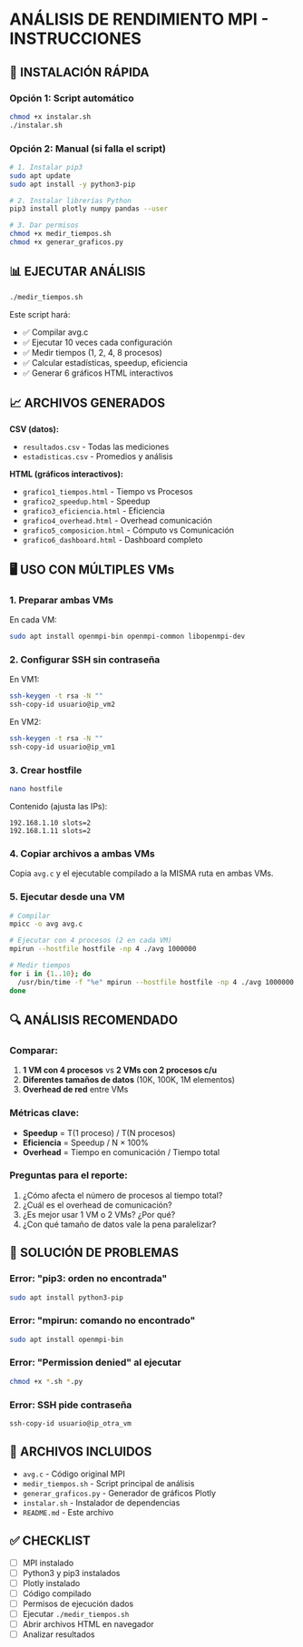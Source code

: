 # ANÁLISIS DE RENDIMIENTO MPI - INSTRUCCIONES

## 🚀 INSTALACIÓN RÁPIDA

### Opción 1: Script automático
```bash
chmod +x instalar.sh
./instalar.sh
```

### Opción 2: Manual (si falla el script)
```bash
# 1. Instalar pip3
sudo apt update
sudo apt install -y python3-pip

# 2. Instalar librerías Python
pip3 install plotly numpy pandas --user

# 3. Dar permisos
chmod +x medir_tiempos.sh
chmod +x generar_graficos.py
```

## 📊 EJECUTAR ANÁLISIS

```bash
./medir_tiempos.sh
```

Este script hará:
- ✅ Compilar avg.c
- ✅ Ejecutar 10 veces cada configuración
- ✅ Medir tiempos (1, 2, 4, 8 procesos)
- ✅ Calcular estadísticas, speedup, eficiencia
- ✅ Generar 6 gráficos HTML interactivos

## 📈 ARCHIVOS GENERADOS

**CSV (datos):**
- `resultados.csv` - Todas las mediciones
- `estadisticas.csv` - Promedios y análisis

**HTML (gráficos interactivos):**
- `grafico1_tiempos.html` - Tiempo vs Procesos
- `grafico2_speedup.html` - Speedup
- `grafico3_eficiencia.html` - Eficiencia
- `grafico4_overhead.html` - Overhead comunicación
- `grafico5_composicion.html` - Cómputo vs Comunicación
- `grafico6_dashboard.html` - Dashboard completo

## 🖥️ USO CON MÚLTIPLES VMs

### 1. Preparar ambas VMs

En cada VM:
```bash
sudo apt install openmpi-bin openmpi-common libopenmpi-dev
```

### 2. Configurar SSH sin contraseña

En VM1:
```bash
ssh-keygen -t rsa -N ""
ssh-copy-id usuario@ip_vm2
```

En VM2:
```bash
ssh-keygen -t rsa -N ""
ssh-copy-id usuario@ip_vm1
```

### 3. Crear hostfile

```bash
nano hostfile
```

Contenido (ajusta las IPs):
```
192.168.1.10 slots=2
192.168.1.11 slots=2
```

### 4. Copiar archivos a ambas VMs

Copia `avg.c` y el ejecutable compilado a la MISMA ruta en ambas VMs.

### 5. Ejecutar desde una VM

```bash
# Compilar
mpicc -o avg avg.c

# Ejecutar con 4 procesos (2 en cada VM)
mpirun --hostfile hostfile -np 4 ./avg 1000000

# Medir tiempos
for i in {1..10}; do
  /usr/bin/time -f "%e" mpirun --hostfile hostfile -np 4 ./avg 1000000 2>&1 | grep -E '^[0-9]'
done
```

## 🔍 ANÁLISIS RECOMENDADO

### Comparar:
1. **1 VM con 4 procesos** vs **2 VMs con 2 procesos c/u**
2. **Diferentes tamaños de datos** (10K, 100K, 1M elementos)
3. **Overhead de red** entre VMs

### Métricas clave:
- **Speedup** = T(1 proceso) / T(N procesos)
- **Eficiencia** = Speedup / N × 100%
- **Overhead** = Tiempo en comunicación / Tiempo total

### Preguntas para el reporte:
1. ¿Cómo afecta el número de procesos al tiempo total?
2. ¿Cuál es el overhead de comunicación?
3. ¿Es mejor usar 1 VM o 2 VMs? ¿Por qué?
4. ¿Con qué tamaño de datos vale la pena paralelizar?

## 🐛 SOLUCIÓN DE PROBLEMAS

### Error: "pip3: orden no encontrada"
```bash
sudo apt install python3-pip
```

### Error: "mpirun: comando no encontrado"
```bash
sudo apt install openmpi-bin
```

### Error: "Permission denied" al ejecutar
```bash
chmod +x *.sh *.py
```

### Error: SSH pide contraseña
```bash
ssh-copy-id usuario@ip_otra_vm
```

## 📧 ARCHIVOS INCLUIDOS

- `avg.c` - Código original MPI
- `medir_tiempos.sh` - Script principal de análisis
- `generar_graficos.py` - Generador de gráficos Plotly
- `instalar.sh` - Instalador de dependencias
- `README.md` - Este archivo

## ✅ CHECKLIST

- [ ] MPI instalado
- [ ] Python3 y pip3 instalados
- [ ] Plotly instalado
- [ ] Código compilado
- [ ] Permisos de ejecución dados
- [ ] Ejecutar `./medir_tiempos.sh`
- [ ] Abrir archivos HTML en navegador
- [ ] Analizar resultados
